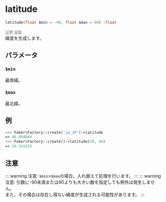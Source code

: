 # latitude
```php
latitude(float $min = -90, float $max = 90) :float
```
:jp: :us:  
緯度を生成します。

## パラメータ
### `$min`
最南緯。

### `$max`
最北緯。

## 例
```php
>>> Faker\Factory::create('ja_JP')->latitude
=> 46.804044
>>> Faker\Factory::create()->latitude(20, 46)
=> 34.141433
```

## 注意
::: warning 注意:
`$min`>`$max`の場合、入れ替えて処理を行います。
:::
::: warning 注意:
引数に-90未満または90よりも大きい数を指定しても例外は発生しません。  
また、その場合は存在し得ない緯度が生成される可能性があります。
:::